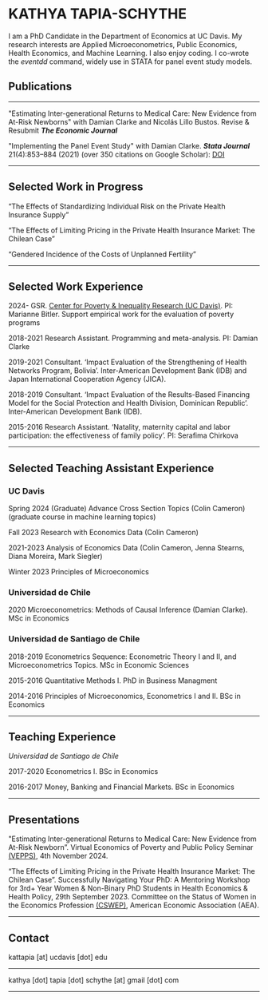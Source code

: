 # KATHYA TAPIA-SCHYTHE #

I am a PhD Candidate in the Department of Economics at UC Davis. My research interests are Applied Microeconometrics, Public Economics, Health Economics, and Machine Learning. I also enjoy coding. I co-wrote the *eventdd* command, widely use in STATA for panel event study models.

## Publications ##

____

"Estimating Inter-generational Returns to Medical Care: New Evidence from At-Risk Newborns" with Damian Clarke and Nicolás Lillo Bustos.
Revise & Resubmit ***The Economic Journal***

"Implementing the Panel Event Study" with Damian Clarke.
***Stata Journal*** 21(4):853–884 (2021) (over 350 citations on Google Scholar): [DOI](https://doi.org/10.1177/1536867X211063144)

___________

## Selected Work in Progress ##

“The Effects of Standardizing Individual Risk on the Private Health Insurance Supply”

“The Effects of Limiting Pricing in the Private Health Insurance Market: The Chilean Case”

“Gendered Incidence of the Costs of Unplanned Fertility”


_____________

## Selected Work Experience ##

2024- GSR. [Center for Poverty & Inequality Research (UC Davis)](https://poverty.ucdavis.edu/). PI: Marianne Bitler. Support empirical work for the evaluation of poverty programs

2018-2021 Research Assistant. Programming and meta-analysis. PI: Damian Clarke

2019-2021 Consultant. ‘Impact Evaluation of the Strengthening of Health Networks Program, Bolivia’. Inter-American Development Bank (IDB) and Japan International Cooperation Agency (JICA).

2018-2019 Consultant. ‘Impact Evaluation of the Results-Based Financing Model for the Social Protection and Health Division, Dominican Republic’. Inter-American Development Bank (IDB).

2015-2016 Research Assistant. ‘Natality, maternity capital and labor participation: the effectiveness of family policy’. PI: Serafima Chirkova

___________

## Selected Teaching Assistant Experience ##

### UC Davis ###

Spring 2024 (Graduate) Advance Cross Section Topics (Colin Cameron) (graduate course in machine learning topics)

Fall 2023 Research with Economics Data (Colin Cameron)

2021-2023 Analysis of Economics Data (Colin Cameron, Jenna Stearns, Diana Moreira, Mark Siegler)

Winter 2023 Principles of Microeconomics


### Universidad de Chile ###


2020 Microeconometrics: Methods of Causal Inference (Damian Clarke). MSc in Economics


### Universidad de Santiago de Chile ###


2018-2019 Econometrics Sequence: Econometric Theory I and II, and Microeconometrics Topics. MSc in Economic Sciences

2015-2016 Quantitative Methods I. PhD in Business Managment

2014-2016 Principles of Microeconomics, Econometrics I and II. BSc in Economics

_________________

## Teaching Experience ##

*Universidad de Santiago de Chile*

2017-2020 Econometrics I. BSc in Economics

2016-2017 Money, Banking and Financial Markets. BSc in Economics

_______

## Presentations ##

"Estimating Inter-generational Returns to Medical Care: New Evidence from At-Risk Newborn”. Virtual Economics of Poverty and Public Policy Seminar [(VEPPS)](http://www.lucieschmidt.com/vepps-seminar), 4th November 2024.

“The Effects of Limiting Pricing in the Private Health Insurance Market: The Chilean Case”. Successfully Navigating Your PhD: A Mentoring Workshop for 3rd+ Year Women & Non-Binary PhD Students in Health Economics & Health Policy, 29th September 2023. Committee on the Status of Women in the Economics Profession [(CSWEP)](https://www.aeaweb.org/about-aea/committees/cswep), American Economic Association (AEA).

________

## Contact ## 

kattapia [at] ucdavis [dot] edu

____

kathya [dot] tapia [dot] schythe [at] gmail [dot] com

_________
